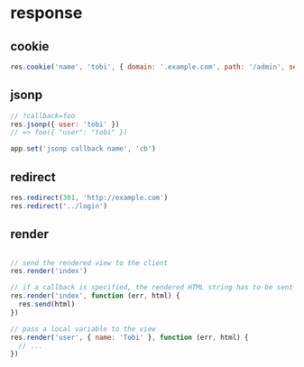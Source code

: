 # response

## cookie

``` javascript
res.cookie('name', 'tobi', { domain: '.example.com', path: '/admin', secure: true })
```

## jsonp

``` javascript
// ?callback=foo
res.jsonp({ user: 'tobi' })
// => foo({ "user": "tobi" })

app.set('jsonp callback name', 'cb')
```

## redirect

``` javascript
res.redirect(301, 'http://example.com')
res.redirect('../login')
```

## render

``` javascript

// send the rendered view to the client
res.render('index')

// if a callback is specified, the rendered HTML string has to be sent explicitly
res.render('index', function (err, html) {
  res.send(html)
})

// pass a local variable to the view
res.render('user', { name: 'Tobi' }, function (err, html) {
  // ...
})
```